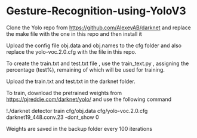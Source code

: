 # Gesture-Recognition-using-YoloV3


Clone the Yolo repo from https://github.com/AlexeyAB/darknet and replace the make file with the one in this repo and then install it

Upload the config file obj.data and obj.names to the cfg folder and also replace the yolo-voc.2.0.cfg with the file in this repo.

To create the train.txt and test.txt file , use the train_text.py , assigning the percentage (test%), remaining of which will be used for training.

Upload the train.txt and test.txt in the darknet folder.

To train, download the pretrained weights from https://pjreddie.com/darknet/yolo/ and use the following command

!./darknet detector train cfg/obj.data cfg/yolo-voc.2.0.cfg darknet19_448.conv.23 -dont_show 0

Weights are saved in the backup folder every 100 iterations


